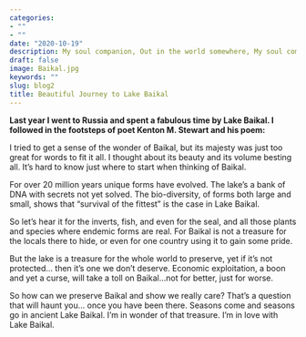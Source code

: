 ```yaml
---
categories:
- ""
- ""
date: "2020-10-19"
description: My soul companion, Out in the world somewhere, My soul companion, I'll meet you there
draft: false
image: Baikal.jpg
keywords: ""
slug: blog2
title: Beautiful Journey to Lake Baikal
---
```


**Last year I went to Russia and spent a fabulous time by Lake Baikal. I followed in the footsteps of poet Kenton M. Stewart and his poem:**


I tried to get a sense of the wonder of Baikal,
but its majesty was just too great for words to fit it all.
I thought about its beauty and its volume besting all.
It’s hard to know just where to start when thinking of Baikal.

For over 20 million years unique forms have evolved.
The lake’s a bank of DNA with secrets not yet solved.
The bio-diversity, of forms both large and small,
shows that “survival of the fittest” is the case in Lake Baikal.

So let’s hear it for the inverts, fish, and even for the seal,
and all those plants and species where endemic forms are real.
For Baikal is not a treasure for the locals there to hide,
or even for one country using it to gain some pride.

But the lake is a treasure for the whole world to preserve,
yet if it’s not protected… then it’s one we don’t deserve.
Economic exploitation, a boon and yet a curse,
will take a toll on Baikal…not for better, just for worse.

So how can we preserve Baikal and show we really care?
That’s a question that will haunt you… once you have been there.
Seasons come and seasons go in ancient Lake Baikal.
I’m in wonder of that treasure. I’m in love with Lake Baikal.
